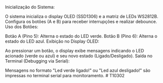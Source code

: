 Inicialização do Sistema:

O sistema inicializa o display OLED (SSD1306) e a matriz de LEDs WS2812B.
Configura os botões (A e B) para receber interrupções e realizar debounce.
Uso dos Botões:

Botão A (Pino 5): Alterna o estado do LED verde.
Botão B (Pino 6): Alterna o estado do LED azul.
Exibição no Display OLED:

Ao pressionar um botão, o display exibe mensagens indicando o LED acionado (verde ou azul) e seu novo estado (Ligado/Desligado).
Saída no Terminal (Debugging via Serial):

Mensagens no formato "Led verde ligado!" ou "Led azul desligado!" são impressas no terminal serial para monitoramento.
#   T 1 0 3 0 2  
 